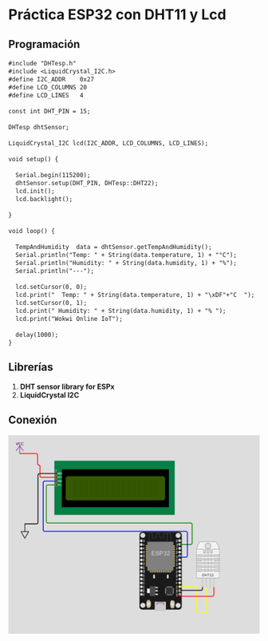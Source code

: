 # Práctica ESP32 con DHT11 y Lcd

## Programación

```
#include "DHTesp.h"
#include <LiquidCrystal_I2C.h>
#define I2C_ADDR    0x27
#define LCD_COLUMNS 20
#define LCD_LINES   4

const int DHT_PIN = 15;

DHTesp dhtSensor;

LiquidCrystal_I2C lcd(I2C_ADDR, LCD_COLUMNS, LCD_LINES);

void setup() {

  Serial.begin(115200);
  dhtSensor.setup(DHT_PIN, DHTesp::DHT22);
  lcd.init();
  lcd.backlight();

}

void loop() {

  TempAndHumidity  data = dhtSensor.getTempAndHumidity();
  Serial.println("Temp: " + String(data.temperature, 1) + "°C");
  Serial.println("Humidity: " + String(data.humidity, 1) + "%");
  Serial.println("---");
  
  lcd.setCursor(0, 0);
  lcd.print("  Temp: " + String(data.temperature, 1) + "\xDF"+"C  ");
  lcd.setCursor(0, 1);
  lcd.print(" Humidity: " + String(data.humidity, 1) + "% ");
  lcd.print("Wokwi Online IoT");

  delay(1000);
}
```

## Librerías

1. **DHT sensor library for ESPx**
2. **LiquidCrystal I2C**

## Conexión

![](https://github.com/DiegoJm10/PracticaDHTconlcd/blob/main/ESP32%20CON%20DHT22%20Y%20LCD%20-%20Wokwi%20ESP32,%20STM32,%20Arduino%20Simulator%20-%20Google%20Chrome%2009_06_2023%2008_14_14%20a.%20m..png?raw=true)
